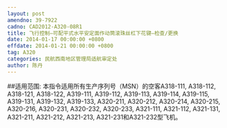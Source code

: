 ```yaml
---
layout: post
amendno: 39-7922
cadno: CAD2012-A320-08R1
title: 飞行控制—可配平式水平安定面作动筒滚珠丝杠下花键—检查/更换
date: 2014-01-17 00:00:00 +0800
effdate: 2014-01-21 00:00:00 +0800
tag: A320
categories: 民航西南地区管理局适航审定处
author: 陈丹
---
```


##适用范围:
本指令适用所有生产序列号（MSN）的空客A318-111, A318-112, A318-121, A318-122, A319-111, A319-112, A319-113, A319-114, A319-115, A319-131, A319-132, A319-133, A320-211, A320-212, A320-214, A320-215, A320-216, A320-231, A320-232, A320-233, A321-111, A321-112, A321-131, A321-211, A321-212, A321-213, A321-231和A321-232型飞机。

